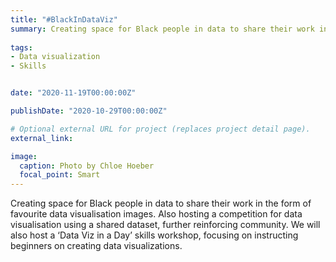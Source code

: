 ```yaml
---
title: "#BlackInDataViz"
summary: Creating space for Black people in data to share their work in the form of favourite data visualisation images. 
 
tags:
- Data visualization 
- Skills 


date: "2020-11-19T00:00:00Z"

publishDate: "2020-10-29T00:00:00Z"

# Optional external URL for project (replaces project detail page).
external_link: 

image:
  caption: Photo by Chloe Hoeber
  focal_point: Smart
---
```

Creating space for Black people in data to share their work in the form of favourite data visualisation images. Also hosting a competition for data visualisation using a shared dataset, further reinforcing community. We will also host a ‘Data Viz in a Day’ skills workshop, focusing on instructing beginners on creating data visualizations.